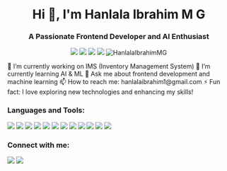 <h1 align="center">Hi 👋, I'm Hanlala Ibrahim M G</h1>
<h3 align="center">A Passionate Frontend Developer and AI Enthusiast</h3>
<p align="center">
  <a href="https://github.com/HanlalaIbrahim"><img src="https://img.shields.io/github/followers/HanlalaIbrahimMG?label=Follow&style=social"></a>
  <a href="mailto:hanlalaibrahim1@gmail.com"><img src="https://img.shields.io/badge/-hanlalaibrahim1@gmail.com-c14438?style=flat&logo=Gmail&logoColor=white&link=mailto:hanlalaibrahim1@gmail.com"></a>
  <a href="linkedin.com/in/hanlala-ibrahim/"><img src="https://img.shields.io/badge/-LinkedIn-blue?style=flat&logo=Linkedin&logoColor=white&link=https://www.linkedin.com/in/hanlalaibrahim/"></a>
  <a href="https://github.com/HanlalaIbrahimMG"><img src="https://img.shields.io/badge/-GitHub-333?style=flat&logo=GitHub&logoColor=white&link=https://github.com/HanlalaIbrahimMG"></a>
  <img src="https://komarev.com/ghpvc/?username=HanlalaIbrahimMG&label=Profile%20views&color=0e75b6&style=flat" alt="HanlalaIbrahimMG" />
</p>
🔭 I’m currently working on IMS (Inventory Management System)
🌱 I’m currently learning AI & ML
💬 Ask me about frontend development and machine learning
📫 How to reach me: hanlalaibrahim1@gmail.com
⚡ Fun fact: I love exploring new technologies and enhancing my skills!
<h3 align="left">Languages and Tools:</h3>
<p align="left">
  <a href="https://www.cprogramming.com/" target="_blank" rel="noreferrer"><img src="https://img.shields.io/badge/C-00599C?style=flat&logo=c&logoColor=white"></a>
  <a href="https://www.w3schools.com/cpp/" target="_blank" rel="noreferrer"><img src="https://img.shields.io/badge/C++-00599C?style=flat&logo=c%2B%2B&logoColor=white"></a>
  <a href="https://www.w3schools.com/css/" target="_blank" rel="noreferrer"><img src="https://img.shields.io/badge/CSS3-1572B6?style=flat&logo=css3&logoColor=white"></a>
  <a href="https://www.w3.org/html/" target="_blank" rel="noreferrer"><img src="https://img.shields.io/badge/HTML5-E34F26?style=flat&logo=html5&logoColor=white"></a>
  <a href="https://developer.mozilla.org/en-US/docs/Web/JavaScript" target="_blank" rel="noreferrer"><img src="https://img.shields.io/badge/JavaScript-F7DF1E?style=flat&logo=javascript&logoColor=black"></a>
  <a href="https://www.mysql.com/" target="_blank" rel="noreferrer"><img src="https://img.shields.io/badge/MySQL-4479A1?style=flat&logo=mysql&logoColor=white"></a>
  <a href="https://opencv.org/" target="_blank" rel="noreferrer"><img src="https://img.shields.io/badge/OpenCV-5C3EE8?style=flat&logo=opencv&logoColor=white"></a>
  <a href="https://pandas.pydata.org/" target="_blank" rel="noreferrer"><img src="https://img.shields.io/badge/Pandas-150458?style=flat&logo=pandas&logoColor=white"></a>
  <a href="https://www.python.org" target="_blank" rel="noreferrer"><img src="https://img.shields.io/badge/Python-3776AB?style=flat&logo=python&logoColor=white"></a>
  <a href="https://reactjs.org/" target="_blank" rel="noreferrer"><img src="https://img.shields.io/badge/React-61DAFB?style=flat&logo=react&logoColor=black"></a>
  <a href="https://scikit-learn.org/" target="_blank" rel="noreferrer"><img src="https://img.shields.io/badge/Scikit--learn-F7931E?style=flat&logo=scikit-learn&logoColor=white"></a>
  <a href="https://seaborn.pydata.org/" target="_blank" rel="noreferrer"><img src="https://img.shields.io/badge/Seaborn-3776AB?style=flat&logo=seaborn&logoColor=white"></a>
</p>
<h3 align="left">Connect with me:</h3>
<p align="left">
  <a href="https://www.linkedin.com/in/hanlalaibrahim/"><img src="https://img.shields.io/badge/-LinkedIn-blue?style=flat&logo=Linkedin&logoColor=white&link=https://www.linkedin.com/in/hanlalaibrahim/"></a>
  <a href="https://github.com/HanlalaIbrahimMG"><img src="https://img.shields.io/badge/-GitHub-333?style=flat&logo=GitHub&logoColor=white&link=https://github.com/HanlalaIbrahimMG"></a>
</p>
